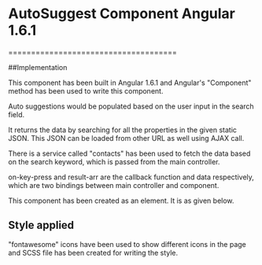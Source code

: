 # AutoSuggest Component Angular 1.6.1
=====================================

##Implementation

This component has been built in Angular 1.6.1 and Angular's "Component" method has been used to write this component.

Auto suggestions would be populated based on the user input in the search field. 

It returns the data by searching for all the properties in the given static JSON. This JSON can be loaded from other URL as well using AJAX call.

There is a service called "contacts" has been used to fetch the data based on the search keyword, which is passed from the main controller.

on-key-press and result-arr are the callback function and data respectively, which are two bindings between main controller and component.

This component has been created as an element. It is as given below.

<strong><auto-suggest-com on-key-press="mc.doSearch(keyWord)" result-arr="mc.resultArr"></auto-suggest-com></strong>

## Style applied

"fontawesome" icons have been used to show different icons in the page and SCSS file has been created for writing the style.

